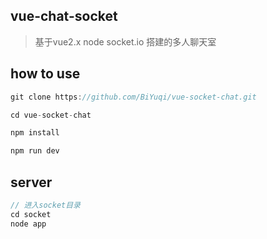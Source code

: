 ## vue-chat-socket
> 基于vue2.x node socket.io 搭建的多人聊天室

## how to use
```js
git clone https://github.com/BiYuqi/vue-socket-chat.git

cd vue-socket-chat

npm install

npm run dev
```

## server
```js
// 进入socket目录
cd socket
node app
```

